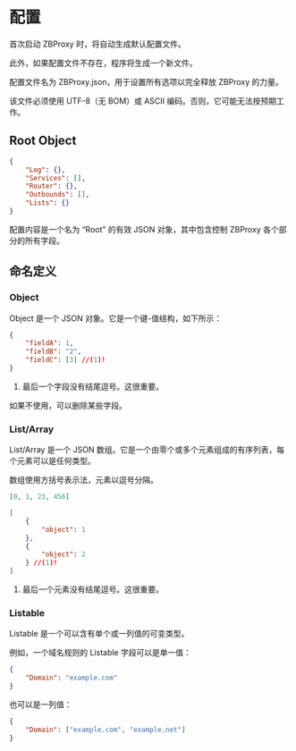 # 配置

首次启动 ZBProxy 时，将自动生成默认配置文件。

此外，如果配置文件不存在，程序将生成一个新文件。

配置文件名为 ZBProxy.json，用于设置所有选项以完全释放 ZBProxy 的力量。

该文件必须使用 UTF-8（无 BOM）或 ASCII 编码。否则，它可能无法按预期工作。

## Root Object

```json
{
    "Log": {},
    "Services": [],
    "Router": {},
    "Outbounds": [],
    "Lists": {}
}
```

配置内容是一个名为 “Root” 的有效 JSON 对象，其中包含控制 ZBProxy 各个部分的所有字段。

## 命名定义

### Object

Object 是一个 JSON 对象。它是一个键-值结构，如下所示：

```json
{
    "fieldA": 1,
    "fieldB": "2",
    "fieldC": [3] //(1)!
}
```

1. 最后一个字段没有结尾逗号。这很重要。

如果不使用，可以删除某些字段。

### List/Array

List/Array 是一个 JSON 数组。它是一个由零个或多个元素组成的有序列表，每个元素可以是任何类型。

数组使用方括号表示法，元素以逗号分隔。

```json
[0, 1, 23, 456]
```

```json
[
    {
        "object": 1
    },
    {
        "object": 2
    } //(1)!
]
```

1. 最后一个元素没有结尾逗号。这很重要。

### Listable

Listable 是一个可以含有单个或一列值的可变类型。

例如，一个域名规则的 Listable 字段可以是单一值：

```json title="单一"
{
    "Domain": "example.com"
}
```

也可以是一列值：

```json title="多个"
{
    "Domain": ["example.com", "example.net"]
}
```
